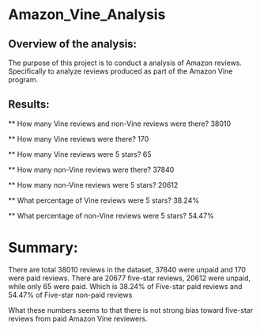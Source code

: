 # Amazon_Vine_Analysis

## Overview of the analysis:
The purpose of this project is to conduct a analysis of Amazon reviews. Specifically to analyze reviews produced as part of the Amazon Vine program.

## Results:
** How many Vine reviews and non-Vine reviews were there?
38010

** How many Vine reviews were there? 
170

** How many Vine reviews were 5 stars? 
65

** How many non-Vine reviews were there?
37840

** How many non-Vine reviews were 5 stars?
20612

** What percentage of Vine reviews were 5 stars? 
38.24%

** What percentage of non-Vine reviews were 5 stars?
54.47%

# Summary:

There are total 38010 reviews in the dataset, 37840 were unpaid and 170 were paid reviews.
There are 20677 five-star reviews, 20612 were unpaid, while only 65 were paid. 
Which is 38.24% of Five-star paid reviews and 54.47% of Five-star non-paid reviews

What these numbers seems to that there is not strong bias toward five-star reviews from paid Amazon Vine reviewers.
 
